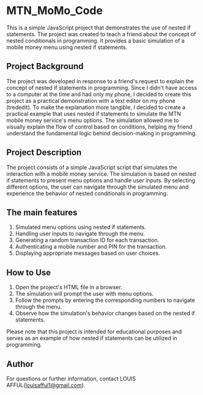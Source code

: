 # MTN_MoMo_Code
This is a simple JavaScript project that demonstrates the use of nested if statements. The project was created to teach a friend about the concept of nested conditionals in programming. It provides a basic simulation of a mobile money menu using nested if statements.

## Project Background
The project was developed in response to a friend's request to explain the concept of nested if statements in programming. Since I didn't have access to a computer at the time and had only my phone, I decided to create this project as a practical demonstration with a text editor on my phone (trededit). To make the explanation more tangible, I decided to create a practical example that uses nested if statements to simulate the MTN mobile money service's menu options. The simulation allowed me to visually explain the flow of control based on conditions, helping my friend understand the fundamental logic behind decision-making in programming.

## Project Description
The project consists of a simple JavaScript script that simulates the interaction with a mobile money service. The simulation is based on nested if statements to present menu options and handle user inputs. By selecting different options, the user can navigate through the simulated menu and experience the behavior of nested conditionals in programming.

## The main features 
1. Simulated menu options using nested if statements.
2. Handling user inputs to navigate through the menu.
3. Generating a random transaction ID for each transaction.
4. Authenticating a mobile number and PIN for the transaction.
5. Displaying appropriate messages based on user choices.

 ##  How to Use
1. Open the project's HTML file in a browser.
2. The simulation will prompt the user with menu options.
3. Follow the prompts by entering the corresponding numbers to navigate through the menu.
4. Observe how the simulation's behavior changes based on the nested if statements.

Please note that this project is intended for educational purposes and serves as an example of how nested if statements can be utilized in programming.

## Author 
For questions or further information, contact LOUIS AFFUL(louisafful1@gmail.com).
